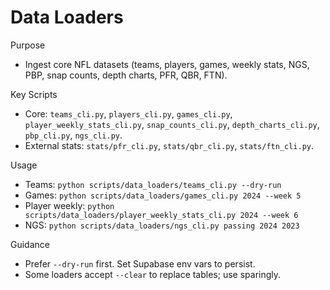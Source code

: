 # Data Loaders

Purpose
- Ingest core NFL datasets (teams, players, games, weekly stats, NGS, PBP, snap counts, depth charts, PFR, QBR, FTN).

Key Scripts
- Core: `teams_cli.py`, `players_cli.py`, `games_cli.py`, `player_weekly_stats_cli.py`, `snap_counts_cli.py`, `depth_charts_cli.py`, `pbp_cli.py`, `ngs_cli.py`.
- External stats: `stats/pfr_cli.py`, `stats/qbr_cli.py`, `stats/ftn_cli.py`.

Usage
- Teams: `python scripts/data_loaders/teams_cli.py --dry-run`
- Games: `python scripts/data_loaders/games_cli.py 2024 --week 5`
- Player weekly: `python scripts/data_loaders/player_weekly_stats_cli.py 2024 --week 6`
- NGS: `python scripts/data_loaders/ngs_cli.py passing 2024 2023`

Guidance
- Prefer `--dry-run` first. Set Supabase env vars to persist.
- Some loaders accept `--clear` to replace tables; use sparingly.
